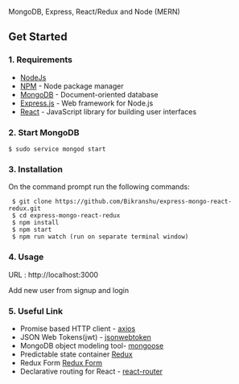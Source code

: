 MongoDB, Express, React/Redux and Node (MERN)

## Get Started

### 1. Requirements

- [NodeJs](https://nodejs.org/en/)
- [NPM](https://npmjs.org/) - Node package manager
- [MongoDB](https://www.mongodb.com/) - Document-oriented database
- [Express.js](http://expressjs.com/) - Web framework for Node.js
- [React](https://facebook.github.io/react/) - JavaScript library for building user interfaces

### 2. Start MongoDB 
```
$ sudo service mongod start
```

### 3. Installation

On the command prompt run the following commands:
``` 
 $ git clone https://github.com/Bikranshu/express-mongo-react-redux.git
 $ cd express-mongo-react-redux
 $ npm install
 $ npm start
 $ npm run watch (run on separate terminal window)
```

### 4. Usage

URL : http://localhost:3000

Add new user from signup and login

### 5. Useful Link

- Promise based HTTP client - [axios](https://github.com/mzabriskie/axios)
- JSON Web Tokens(jwt) - [jsonwebtoken](https://www.npmjs.com/package/jsonwebtoken)
- MongoDB object modeling tool- [mongoose](http://mongoosejs.com/)
- Predictable state container [Redux](http://redux.js.org/)
- Redux Form [Redux Form](http://redux-form.com/7.0.0/)
- Declarative routing for React - [react-router](https://reacttraining.com/react-router/)